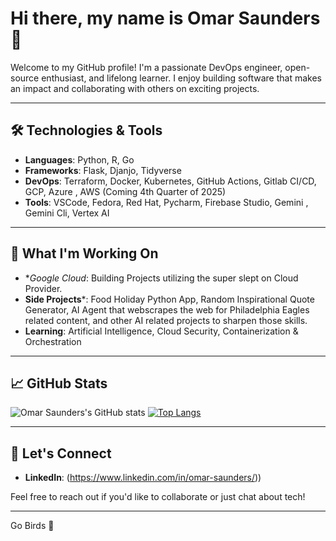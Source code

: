 # Hi there, my name is Omar Saunders 👋

Welcome to my GitHub profile! I'm a passionate DevOps engineer, open-source enthusiast, and lifelong learner. I enjoy building software that makes an impact and collaborating with others on exciting projects.

---

## 🛠️ Technologies & Tools

- **Languages**: Python, R, Go
- **Frameworks**: Flask, Djanjo, Tidyverse
- **DevOps**: Terraform, Docker, Kubernetes, GitHub Actions, Gitlab CI/CD, GCP, Azure , AWS (Coming 4th Quarter of 2025)
- **Tools**: VSCode, Fedora, Red Hat, Pycharm, Firebase Studio, Gemini , Gemini Cli, Vertex AI

---

## 🌟 What I'm Working On

- **Google Cloud*: Building Projects utilizing the super slept on Cloud Provider. 
- **Side Projects***: Food Holiday Python App, Random Inspirational Quote Generator, AI Agent that webscrapes the web for Philadelphia Eagles related content, and other AI related projects to sharpen those skills. 
- **Learning**: Artificial Intelligence, Cloud Security, Containerization & Orchestration

---

## 📈 GitHub Stats

![Omar Saunders's GitHub stats](https://github-readme-stats.vercel.app/api?username=OmarSaunders&show_icons=true&theme=radical)
[![Top Langs](https://github-readme-stats.vercel.app/api/top-langs/?username=OmarSaunders&layout=compact&theme=radical)](https://github.com/anuraghazra/github-readme-stats)

---

## 💬 Let's Connect

- **LinkedIn**: (https://www.linkedin.com/in/omar-saunders/))
  

Feel free to reach out if you'd like to collaborate or just chat about tech!

---


Go Birds 🦅
